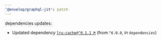 ```yaml
---
'@envelop/graphql-jit': patch
---
```


dependencies updates:

- Updated dependency [`lru-cache@^9.1.1` ↗︎](https://www.npmjs.com/package/lru-cache/v/9.1.1) (from
  `^6.0.0`, in `dependencies`)
